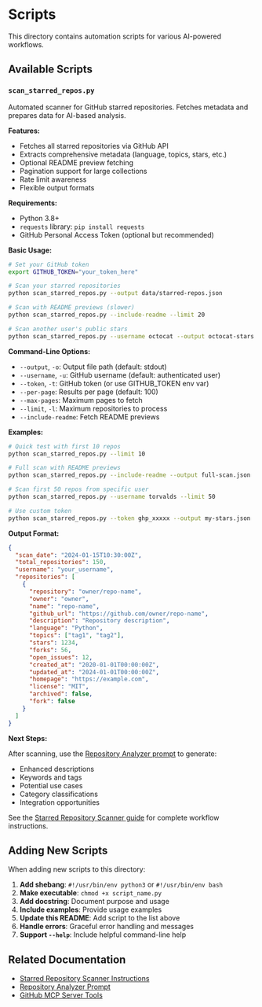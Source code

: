 # Scripts

This directory contains automation scripts for various AI-powered workflows.

## Available Scripts

### `scan_starred_repos.py`

Automated scanner for GitHub starred repositories. Fetches metadata and prepares data for AI-based analysis.

**Features:**
- Fetches all starred repositories via GitHub API
- Extracts comprehensive metadata (language, topics, stars, etc.)
- Optional README preview fetching
- Pagination support for large collections
- Rate limit awareness
- Flexible output formats

**Requirements:**
- Python 3.8+
- `requests` library: `pip install requests`
- GitHub Personal Access Token (optional but recommended)

**Basic Usage:**
```bash
# Set your GitHub token
export GITHUB_TOKEN="your_token_here"

# Scan your starred repositories
python scan_starred_repos.py --output data/starred-repos.json

# Scan with README previews (slower)
python scan_starred_repos.py --include-readme --limit 20

# Scan another user's public stars
python scan_starred_repos.py --username octocat --output octocat-stars.json
```

**Command-Line Options:**
- `--output`, `-o`: Output file path (default: stdout)
- `--username`, `-u`: GitHub username (default: authenticated user)
- `--token`, `-t`: GitHub token (or use GITHUB_TOKEN env var)
- `--per-page`: Results per page (default: 100)
- `--max-pages`: Maximum pages to fetch
- `--limit`, `-l`: Maximum repositories to process
- `--include-readme`: Fetch README previews

**Examples:**

```bash
# Quick test with first 10 repos
python scan_starred_repos.py --limit 10

# Full scan with README previews
python scan_starred_repos.py --include-readme --output full-scan.json

# Scan first 50 repos from specific user
python scan_starred_repos.py --username torvalds --limit 50

# Use custom token
python scan_starred_repos.py --token ghp_xxxxx --output my-stars.json
```

**Output Format:**
```json
{
  "scan_date": "2024-01-15T10:30:00Z",
  "total_repositories": 150,
  "username": "your_username",
  "repositories": [
    {
      "repository": "owner/repo-name",
      "owner": "owner",
      "name": "repo-name",
      "github_url": "https://github.com/owner/repo-name",
      "description": "Repository description",
      "language": "Python",
      "topics": ["tag1", "tag2"],
      "stars": 1234,
      "forks": 56,
      "open_issues": 12,
      "created_at": "2020-01-01T00:00:00Z",
      "updated_at": "2024-01-01T00:00:00Z",
      "homepage": "https://example.com",
      "license": "MIT",
      "archived": false,
      "fork": false
    }
  ]
}
```

**Next Steps:**

After scanning, use the [Repository Analyzer prompt](../_prompts/repository-analyzer.md) to generate:
- Enhanced descriptions
- Keywords and tags
- Potential use cases
- Category classifications
- Integration opportunities

See the [Starred Repository Scanner guide](../_instructions/starred-repository-scanner.md) for complete workflow instructions.

## Adding New Scripts

When adding new scripts to this directory:

1. **Add shebang**: `#!/usr/bin/env python3` or `#!/usr/bin/env bash`
2. **Make executable**: `chmod +x script_name.py`
3. **Add docstring**: Document purpose and usage
4. **Include examples**: Provide usage examples
5. **Update this README**: Add script to the list above
6. **Handle errors**: Graceful error handling and messages
7. **Support `--help`**: Include helpful command-line help

## Related Documentation

- [Starred Repository Scanner Instructions](../_instructions/starred-repository-scanner.md)
- [Repository Analyzer Prompt](../_prompts/repository-analyzer.md)
- [GitHub MCP Server Tools](../_instructions/github-mcp-server-tools.md)
